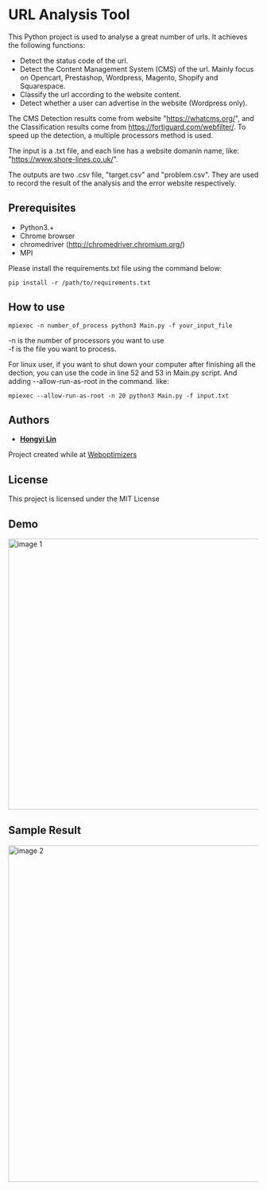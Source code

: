 # URL Analysis Tool

This Python project is used to analyse a great number of urls. It achieves the following functions:
- Detect the status code of the url.
- Detect the Content Management System (CMS) of the url. 
Mainly focus on Opencart, Prestashop, Wordpress, Magento, Shopify and Squarespace.
- Classify the url according to the website content.
- Detect whether a user can advertise in the website (Wordpress only).

The CMS Detection results come from website "https://whatcms.org/", and the Classification results come from https://fortiguard.com/webfilter/. To speed up the detection, a multiple processors method is used.

The input is a .txt file, and each line has a website domanin name, like: "https://www.shore-lines.co.uk/".

The outputs are two .csv file, "target.csv" and "problem.csv". They are used to record the result of the analysis and the error website respectively.

## Prerequisites
- Python3.+
- Chrome browser
- chromedriver (http://chromedriver.chromium.org/)
- MPI

Please install the requirements.txt file using the command below:
```
pip install -r /path/to/requirements.txt
```

## How to use
```
mpiexec -n number_of_process python3 Main.py -f your_input_file
```
-n is the number of processors you want to use<br>
-f is the file you want to process.<br>

For linux user, if you want to shut down your computer after finishing all the dection, you can use the code in line 52 and 53 in Main.py script. And adding --allow-run-as-root in the command. like:
```
mpiexec --allow-run-as-root -n 20 python3 Main.py -f input.txt
```
## Authors

* **[Hongyi Lin](https://github.com/Hongyil1)**

Project created while at [Weboptimizers](https://www.weboptimizers.com.au/)

## License

This project is licensed under the MIT License

## Demo
<img width="544" alt="image 1" src="https://user-images.githubusercontent.com/22671087/42612132-e32118aa-85dc-11e8-8c68-e9798ad915f6.PNG">

## Sample Result
<img width="676" alt="image 2" src="https://user-images.githubusercontent.com/22671087/42612987-c5a4e928-85e1-11e8-9d37-2af075f7f767.PNG">
